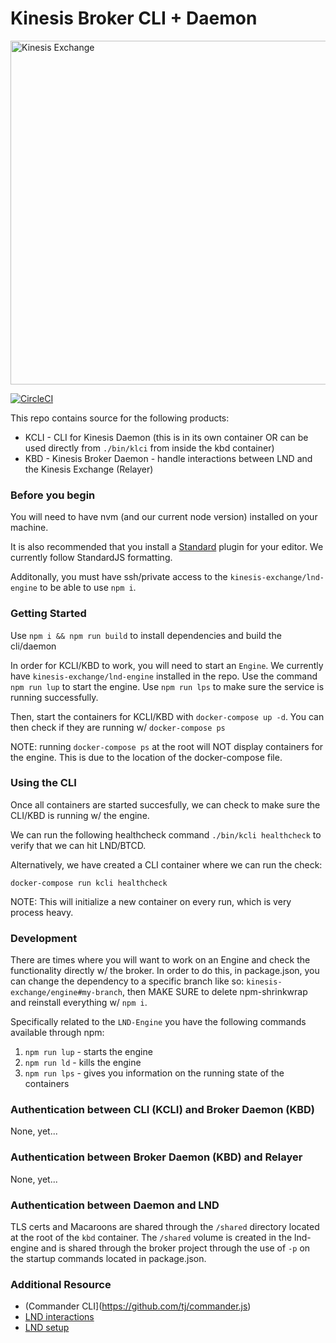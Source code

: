 # Kinesis Broker CLI + Daemon

<img src="https://kines.is/logo.png" alt="Kinesis Exchange" width="550">

[![CircleCI](https://circleci.com/gh/kinesis-exchange/broker.svg?style=svg&circle-token=11fe800209ce8a6839b3c071f8f61ee8a345b026)](https://circleci.com/gh/kinesis-exchange/broker)

This repo contains source for the following products:

- KCLI - CLI for Kinesis Daemon (this is in its own container OR can be used directly from `./bin/klci` from inside the kbd container)
- KBD - Kinesis Broker Daemon - handle interactions between LND and the Kinesis Exchange (Relayer)

### Before you begin

You will need to have nvm (and our current node version) installed on your machine.

It is also recommended that you install a [Standard](https://standardjs.com/) plugin for your editor. We currently follow StandardJS formatting.

Additonally, you must have ssh/private access to the `kinesis-exchange/lnd-engine` to be able to use `npm i`.

### Getting Started

Use `npm i && npm run build` to install dependencies and build the cli/daemon

In order for KCLI/KBD to work, you will need to start an `Engine`. We currently have `kinesis-exchange/lnd-engine` installed in the repo. Use the command `npm run lup` to start the engine. Use `npm run lps` to make sure the service is running successfully.

Then, start the containers for KCLI/KBD with `docker-compose up -d`. You can then check if they are running w/ `docker-compose ps`

NOTE: running `docker-compose ps` at the root will NOT display containers for the engine. This is due to the location of the docker-compose file.

### Using the CLI

Once all containers are started succesfully, we can check to make sure the CLI/KBD is running w/ the engine.

We can run the following healthcheck command `./bin/kcli healthcheck` to verify that we can hit LND/BTCD.

Alternatively, we have created a CLI container where we can run the check:

```
docker-compose run kcli healthcheck
```

NOTE: This will initialize a new container on every run, which is very process heavy.

### Development

There are times where you will want to work on an Engine and check the functionality directly w/ the broker. In order to do this, in package.json, you can change the dependency to a specific branch like so:  `kinesis-exchange/engine#my-branch`, then MAKE SURE to delete npm-shrinkwrap and reinstall everything w/ `npm i`.

Specifically related to the `LND-Engine` you have the following commands available through npm:

1. `npm run lup` - starts the engine
2. `npm run ld` - kills the engine
3. `npm run lps` - gives you information on the running state of the containers

### Authentication between CLI (KCLI) and Broker Daemon (KBD)

None, yet...

### Authentication between Broker Daemon (KBD) and Relayer

None, yet...

### Authentication between Daemon and LND

TLS certs and Macaroons are shared through the `/shared` directory located at the root of the `kbd` container. The `/shared` volume is created in the lnd-engine and is shared through the broker project through the use of `-p` on the startup commands located in package.json.

### Additional Resource

- (Commander CLI](https://github.com/tj/commander.js)
- [LND interactions](https://dev.lightning.community/overview/)
- [LND setup](https://dev.lightning.community/tutorial/01-lncli/index.html)
